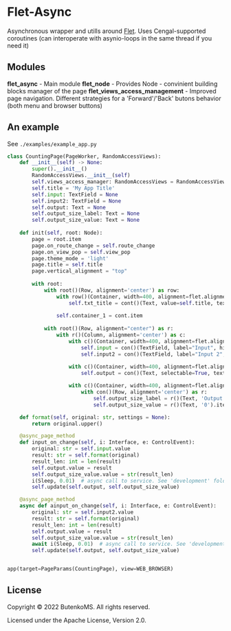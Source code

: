# Flet-Async

Asynchronous wrapper and utills around [Flet](https://github.com/flet-dev/flet). Uses Cengal-supported coroutines (can interoperate with asynio-loops in the same thread if you need it)

## Modules

**flet_async** - Main module
**flet_node** - Provides Node - convinient building blocks manager of the page
**flet_views_access_management** - Improved page navigation. Different strategies for a 'Forward'/'Back' butons behavior (both menu and browser buttons)

## An example

See `./examples/example_app.py`

```python
class CountingPage(PageWorker, RandomAccessViews):
    def __init__(self) -> None:
        super().__init__()
        RandomAccessViews.__init__(self)
        self.views_access_manager: RandomAccessViews = RandomAccessViews(self.page)
        self.title = 'My App Title'
        self.input: TextField = None
        self.input2: TextField = None
        self.output: Text = None
        self.output_size_label: Text = None
        self.output_size_value: Text = None
    
    def init(self, root: Node):
        page = root.item
        page.on_route_change = self.route_change
        page.on_view_pop = self.view_pop
        page.theme_mode = 'light'
        page.title = self.title
        page.vertical_alignment = "top"
        
        with root:
            with root()(Row, alignment='center') as row:
                with row()(Container, width=400, alignment=flet.alignment.center, padding=35) as cont:
                    self.txt_title = cont()(Text, value=self.title, text_align='center', color='orange', size=60).item
                
                self.container_1 = cont.item
            
            with root()(Row, alignment="center") as r:
                with r()(Column, alignment='center') as c:
                    with c()(Container, width=400, alignment=flet.alignment.center) as con:
                        self.input = con()(TextField, label="Input", hint_text="Please enter text here", on_change=self.input_on_change, multiline=True).item
                        self.input2 = con()(TextField, label="Input 2", hint_text="Please enter text here", on_change=self.ainput_on_change, multiline=True).item
                    
                    with c()(Container, width=400, alignment=flet.alignment.center) as con:
                        self.output = con()(Text, selectable=True, text_align='start', expand=False, no_wrap=False, max_lines=None, overflow='visible').item

                    with c()(Container, width=400, alignment=flet.alignment.center) as con:
                        with con()(Row, alignment='center') as r:
                            self.output_size_label = r()(Text, 'Output string size:', weight='bold').item
                            self.output_size_value = r()(Text, '0').item

    def format(self, original: str, settings = None):
        return original.upper()

    @async_page_method
    def input_on_change(self, i: Interface, e: ControlEvent):
        original: str = self.input.value
        result: str = self.format(original)
        result_len: int = len(result)
        self.output.value = result
        self.output_size_value.value = str(result_len)
        i(Sleep, 0.01)  # async call to service. See 'development' folder of `cengal.parallel_execution.coroutines.coro_tool.run_in_loop` module for an examples
        self.update(self.output, self.output_size_value)

    @async_page_method
    async def ainput_on_change(self, i: Interface, e: ControlEvent):
        original: str = self.input2.value
        result: str = self.format(original)
        result_len: int = len(result)
        self.output.value = result
        self.output_size_value.value = str(result_len)
        await i(Sleep, 0.01)  # async call to service. See 'development' folder of `cengal.parallel_execution.coroutines.coro_tool.run_in_loop` module for an examples
        self.update(self.output, self.output_size_value)


app(target=PageParams(CountingPage), view=WEB_BROWSER)
```

## License

Copyright © 2022 ButenkoMS. All rights reserved.

Licensed under the Apache License, Version 2.0.
